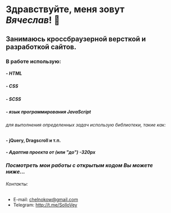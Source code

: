 # Здравствуйте, меня зовут *Вячеслав*! 👋
## Занимаюсь кроссбраузерной версткой и разработкой сайтов.
### В работе использую: 
##### **- HTML**
##### **- CSS**
##### **- SCSS** 
##### - язык программирования **JavaScript** 
###### для выполнения определенных задач использую библиотеки, такие как:
#### - **jQuery, Dragscroll** и т.п.
##### - Адаптив проекта от (или "до") **-320px** 


### *Посмотреть мои работы с открытым кодом Вы можете ниже...*


###### Контакты:

* E-mail: chelnokow@gmail.com
* Telegram: http://t.me/SolloVey
